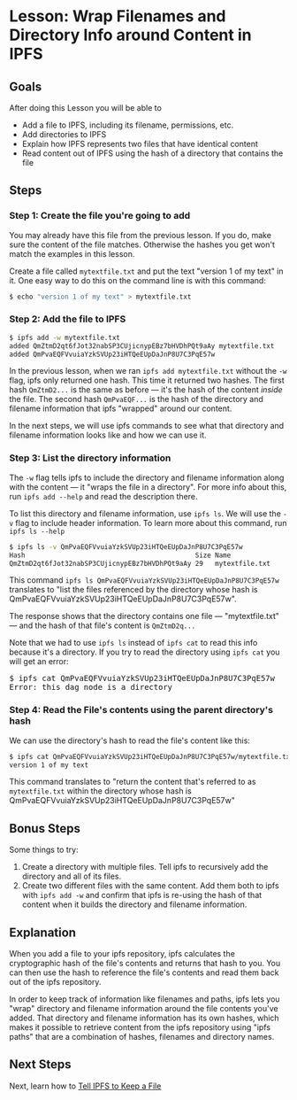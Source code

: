 # Lesson: Wrap Filenames and Directory Info around Content in IPFS

## Goals
After doing this Lesson you will be able to    
* Add a file to IPFS, including its filename, permissions, etc.
* Add directories to IPFS
* Explain how IPFS represents two files that have identical content
* Read content out of IPFS using the hash of a directory that contains the file

## Steps

### Step 1: Create the file you're going to add
<div class="alert alert-info">
You may already have this file from the previous lesson. If you do, make sure the content of the file matches. Otherwise the hashes you get won't match the examples in this lesson.
</div>

Create a file called `mytextfile.txt` and put the text "version 1 of my text" in it. One easy way to do this on the command line is with this command:

```sh
$ echo "version 1 of my text" > mytextfile.txt
```

### Step 2: Add the file to IPFS

```sh
$ ipfs add -w mytextfile.txt
added QmZtmD2qt6fJot32nabSP3CUjicnypEBz7bHVDhPQt9aAy mytextfile.txt
added QmPvaEQFVvuiaYzkSVUp23iHTQeEUpDaJnP8U7C3PqE57w
```

In the previous lesson, when we ran `ipfs add mytextfile.txt` without the `-w` flag, ipfs only returned one hash.  This time it returned two hashes. The first hash `QmZtmD2...` is the same as before — it's the hash of the content _inside_ the file. The second hash `QmPvaEQF...` is the hash of the directory and filename information that ipfs "wrapped" around our content.

In the next steps, we will use ipfs commands to see what that directory and filename information looks like and how we can use it.

### Step 3: List the directory information

The `-w` flag tells ipfs to include the directory and filename information along with the content — it "wraps the file in a directory".  For more info about this, run `ipfs add --help` and read the description there.

To list this directory and filename information, use `ipfs ls`. We will use the `-v` flag to include header information. To learn more about this command, run `ipfs ls --help`

```sh
$ ipfs ls -v QmPvaEQFVvuiaYzkSVUp23iHTQeEUpDaJnP8U7C3PqE57w
Hash                                           Size Name
QmZtmD2qt6fJot32nabSP3CUjicnypEBz7bHVDhPQt9aAy 29   mytextfile.txt
```

This command `ipfs ls QmPvaEQFVvuiaYzkSVUp23iHTQeEUpDaJnP8U7C3PqE57w` translates to "list the files referenced by the directory whose hash is QmPvaEQFVvuiaYzkSVUp23iHTQeEUpDaJnP8U7C3PqE57w".

The response shows that the directory contains one file — "mytextfile.txt" — and the hash of that file's content is `QmZtmD2q...`

<div class="alert alert-info">
Note that we had to use <code>ipfs ls</code> instead of <code>ipfs cat</code> to read this info because it's a directory. If you try to read the directory using <code>ipfs cat</code> you will get an error:

<pre>
$ ipfs cat QmPvaEQFVvuiaYzkSVUp23iHTQeEUpDaJnP8U7C3PqE57w
Error: this dag node is a directory
</pre>
</div>


### Step 4: Read the File's contents using the parent directory's hash

We can use the directory's hash to read the file's content like this:

```sh
$ ipfs cat QmPvaEQFVvuiaYzkSVUp23iHTQeEUpDaJnP8U7C3PqE57w/mytextfile.txt
version 1 of my text
```

This command translates to "return the content that's referred to as `mytextfile.txt` within the directory whose hash is QmPvaEQFVvuiaYzkSVUp23iHTQeEUpDaJnP8U7C3PqE57w"

## Bonus Steps

Some things to try:

 1. Create a directory with multiple files. Tell ipfs to recursively add the directory and all of its files.
 2. Create two different files with the same content. Add them both to ipfs with `ipfs add -w` and confirm that ipfs is re-using the hash of that content when it builds the directory and filename information.

## Explanation

When you add a file to your ipfs repository, ipfs calculates the cryptographic hash of the file's contents and returns that hash to you. You can then use the hash to reference the file's contents and read them back out of the ipfs repository.  

In order to keep track of information like filenames and paths, ipfs lets you "wrap" directory and filename information around the file contents you've added. That directory and filename information has its own hashes, which makes it possible to retrieve content from the ipfs repository using "ipfs paths" that are a combination of hashes, filenames and directory names.

## Next Steps

Next, learn how to [Tell IPFS to Keep a File](pin-files.md)
